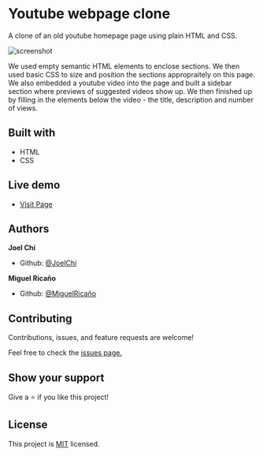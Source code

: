 # Youtube webpage clone

A clone of an old youtube homepage page using plain HTML and CSS.

![screenshot](../main/screenshot/screenshot.png) 

We used empty semantic HTML elements to enclose sections. We then used basic CSS to size and position the sections appropraitely on this page. We also embedded a youtube video into the page and built a sidebar section where previews of suggested videos show up. We then finished up by filling in the elements below the video - the title, description and number of views.

## Built with

  - HTML
  - CSS


## Live demo

- [Visit Page](https://abongsjoel.github.io/youtube-homepage-clone/)


## Authors
<p><strong>Joel Chi</strong></p>
<ul>
  <li>Github: <a href="https://github.com/abongsjoel">@JoelChi</a>
</ul>
<p><strong>Miguel Ricaño</strong></p>
<ul>
  <li>Github: <a href="https://github.com/mricanho">@MiguelRicaño</a>
</ul>
  
<h2>Contributing</h2>
<p>Contributions, issues, and feature requests are welcome!<p>
<p>Feel free to check the <a href="https://github.com/mricanho/Youtube-clone/issues/3">issues page.</a></p>
 
<h2>Show your support</h2>
Give a ⭐️ if you like this project!
  
<h2>License</h2>
  <p>This project is <a href="https://github.com/mricanho/Youtube-clone/blob/featureDev/license.txt">MIT</a> licensed.</p>
    
  
  

